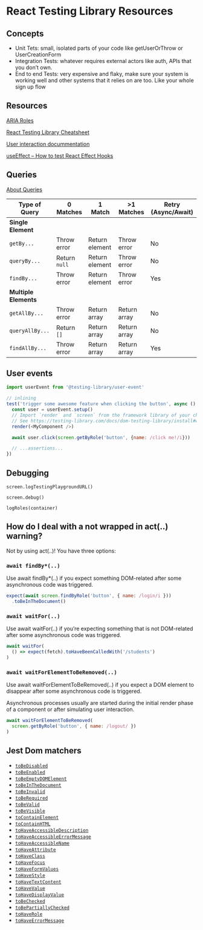 # React Testing Library Resources

## Concepts
- Unit Tets: small, isolated parts of your code like getUserOrThrow or UserCreationForm
- Integration Tests: whatever requires external actors like auth, APIs that you don’t own.
- End to end Tests: very expensive and flaky, make sure your system is working well and other systems that it relies on are too. Like your whole sign up flow

## Resources

[ARIA Roles](https://developer.mozilla.org/en-US/docs/Web/Accessibility/ARIA/Roles)

[React Testing Library Cheatsheet](https://testing-library.com/docs/react-testing-library/cheatsheet/)

[User interaction docummentation](https://testing-library.com/docs/user-event/intro)

[useEffect – How to test React Effect Hooks](https://cultivate.software/useeffect/#not-wrapped-in-act)

## Queries

[About Queries](https://testing-library.com/docs/queries/about)

| Type of Query         | 0 Matches     | 1 Match        | >1 Matches   | Retry (Async/Await) |
| --------------------- | ------------- | -------------- | ------------ | ------------------- |
| **Single Element**    |               |                |              |                     |
| `getBy...`            | Throw error   | Return element | Throw error  | No                  |
| `queryBy...`          | Return `null` | Return element | Throw error  | No                  |
| `findBy...`           | Throw error   | Return element | Throw error  | Yes                 |
| **Multiple Elements** |               |                |              |                     |
| `getAllBy...`         | Throw error   | Return array   | Return array | No                  |
| `queryAllBy...`       | Return `[]`   | Return array   | Return array | No                  |
| `findAllBy...`        | Throw error   | Return array   | Return array | Yes                 |

## User events

``` js
import userEvent from '@testing-library/user-event'

// inlining
test('trigger some awesome feature when clicking the button', async () => {
  const user = userEvent.setup()
  // Import `render` and `screen` from the framework library of your choice.
  // See https://testing-library.com/docs/dom-testing-library/install#wrappers
  render(<MyComponent />)

  await user.click(screen.getByRole('button', {name: /click me!/i}))

  // ...assertions...
})
```

## Debugging

`screen.logTestingPlaygroundURL()`

`screen.debug()`

`logRoles(container)`

## How do I deal with a not wrapped in act(..) warning?
Not by using act(..)!
You have three options:
### `await findBy*(..)`
Use await findBy*(..) if you expect something DOM-related after some asynchronous code was triggered.
``` js
expect(await screen.findByRole('button', { name: /login/i }))
  .toBeInTheDocument()
```


### `await waitFor(..)`
Use await waitFor(..) if you’re expecting something that is not DOM-related after some asynchronous code was triggered.
``` js
await waitFor(
  () => expect(fetch).toHaveBeenCalledWith('/students')
)
```


### `await waitForElementToBeRemoved(..)`
Use await waitForElementToBeRemoved(..) if you expect a DOM element to disappear after some asynchronous code is triggered.

Asynchronous processes usually are started during the initial render phase of a component or after simulating user interaction.
``` js
await waitForElementToBeRemoved(
  screen.getByRole('button', { name: /logout/ })
)
```


## Jest Dom matchers

- [`toBeDisabled`](https://github.com/testing-library/jest-dom?tab=readme-ov-file#tobedisabled)
- [`toBeEnabled`](https://github.com/testing-library/jest-dom?tab=readme-ov-file#tobeenabled)
- [`toBeEmptyDOMElement`](https://github.com/testing-library/jest-dom?tab=readme-ov-file#tobeemptydomelement)
- [`toBeInTheDocument`](https://github.com/testing-library/jest-dom?tab=readme-ov-file#tobeinthedocument)
- [`toBeInvalid`](https://github.com/testing-library/jest-dom?tab=readme-ov-file#tobeinvalid)
- [`toBeRequired`](https://github.com/testing-library/jest-dom?tab=readme-ov-file#toberequired)
- [`toBeValid`](https://github.com/testing-library/jest-dom?tab=readme-ov-file#tobevalid)
- [`toBeVisible`](https://github.com/testing-library/jest-dom?tab=readme-ov-file#tobevisible)
- [`toContainElement`](https://github.com/testing-library/jest-dom?tab=readme-ov-file#tocontainelement)
- [`toContainHTML`](https://github.com/testing-library/jest-dom?tab=readme-ov-file#tocontainhtml)
- [`toHaveAccessibleDescription`](https://github.com/testing-library/jest-dom?tab=readme-ov-file#tohaveaccessibledescription)
- [`toHaveAccessibleErrorMessage`](https://github.com/testing-library/jest-dom?tab=readme-ov-file#tohaveaccessibleerrormessage)
- [`toHaveAccessibleName`](https://github.com/testing-library/jest-dom?tab=readme-ov-file#tohaveaccessiblename)
- [`toHaveAttribute`](https://github.com/testing-library/jest-dom?tab=readme-ov-file#tohaveattribute)
- [`toHaveClass`](https://github.com/testing-library/jest-dom?tab=readme-ov-file#tohaveclass)
- [`toHaveFocus`](https://github.com/testing-library/jest-dom?tab=readme-ov-file#tohavefocus)
- [`toHaveFormValues`](https://github.com/testing-library/jest-dom?tab=readme-ov-file#tohaveformvalues)
- [`toHaveStyle`](https://github.com/testing-library/jest-dom?tab=readme-ov-file#tohavestyle)
- [`toHaveTextContent`](https://github.com/testing-library/jest-dom?tab=readme-ov-file#tohavetextcontent)
- [`toHaveValue`](https://github.com/testing-library/jest-dom?tab=readme-ov-file#tohavevalue)
- [`toHaveDisplayValue`](https://github.com/testing-library/jest-dom?tab=readme-ov-file#tohavedisplayvalue)
- [`toBeChecked`](https://github.com/testing-library/jest-dom?tab=readme-ov-file#tobechecked)
- [`toBePartiallyChecked`](https://github.com/testing-library/jest-dom?tab=readme-ov-file#tobepartiallychecked)
- [`toHaveRole`](https://github.com/testing-library/jest-dom?tab=readme-ov-file#tohaverole)
- [`toHaveErrorMessage`](https://github.com/testing-library/jest-dom?tab=readme-ov-file#tohaveerrormessage)
